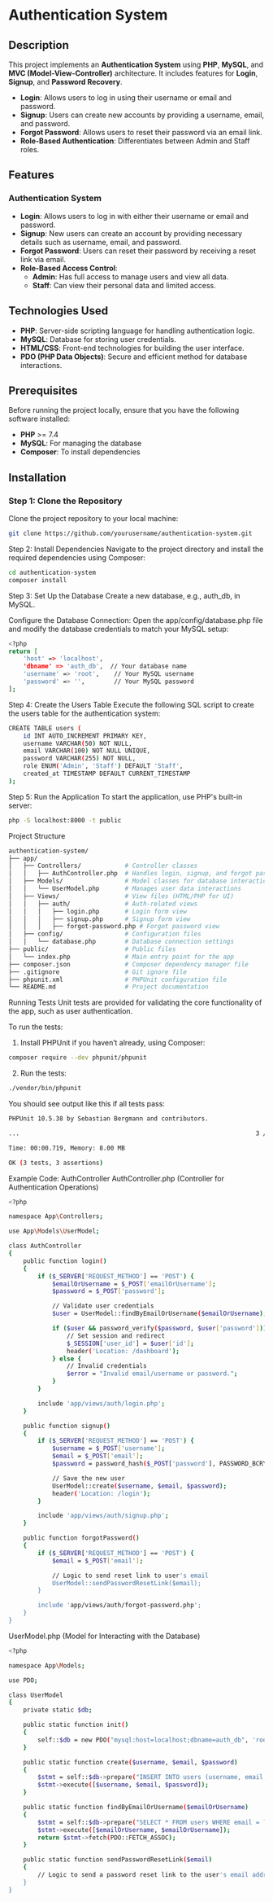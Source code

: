 # Authentication System

## Description

This project implements an **Authentication System** using **PHP**, **MySQL**, and **MVC (Model-View-Controller)** architecture. It includes features for **Login**, **Signup**, and **Password Recovery**.

- **Login**: Allows users to log in using their username or email and password.
- **Signup**: Users can create new accounts by providing a username, email, and password.
- **Forgot Password**: Allows users to reset their password via an email link.
- **Role-Based Authentication**: Differentiates between Admin and Staff roles.

## Features

### Authentication System
- **Login**: Allows users to log in with either their username or email and password.
- **Signup**: New users can create an account by providing necessary details such as username, email, and password.
- **Forgot Password**: Users can reset their password by receiving a reset link via email.
- **Role-Based Access Control**:
  - **Admin**: Has full access to manage users and view all data.
  - **Staff**: Can view their personal data and limited access.

## Technologies Used
- **PHP**: Server-side scripting language for handling authentication logic.
- **MySQL**: Database for storing user credentials.
- **HTML/CSS**: Front-end technologies for building the user interface.
- **PDO (PHP Data Objects)**: Secure and efficient method for database interactions.

## Prerequisites

Before running the project locally, ensure that you have the following software installed:
- **PHP** >= 7.4
- **MySQL**: For managing the database
- **Composer**: To install dependencies

## Installation

### Step 1: Clone the Repository

Clone the project repository to your local machine:

```bash
git clone https://github.com/yourusername/authentication-system.git
```
Step 2: Install Dependencies
Navigate to the project directory and install the required dependencies using Composer:

```bash
cd authentication-system
composer install
```

Step 3: Set Up the Database
Create a new database, e.g., auth_db, in MySQL.

Configure the Database Connection:
Open the app/config/database.php file and modify the database credentials to match your MySQL setup:

```bash
<?php
return [
    'host' => 'localhost',
    'dbname' => 'auth_db',  // Your database name
    'username' => 'root',    // Your MySQL username
    'password' => '',        // Your MySQL password
];
```

Step 4: Create the Users Table
Execute the following SQL script to create the users table for the authentication system:

```bash
CREATE TABLE users (
    id INT AUTO_INCREMENT PRIMARY KEY,
    username VARCHAR(50) NOT NULL,
    email VARCHAR(100) NOT NULL UNIQUE,
    password VARCHAR(255) NOT NULL,
    role ENUM('Admin', 'Staff') DEFAULT 'Staff',
    created_at TIMESTAMP DEFAULT CURRENT_TIMESTAMP
);
```

Step 5: Run the Application
To start the application, use PHP's built-in server:
```bash
php -S localhost:8000 -t public
```

Project Structure
```bash
authentication-system/
├── app/
│   ├── Controllers/            # Controller classes
│   │   ├── AuthController.php  # Handles login, signup, and forgot password logic
│   ├── Models/                 # Model classes for database interactions
│   │   └── UserModel.php       # Manages user data interactions
│   ├── Views/                  # View files (HTML/PHP for UI)
│   │   ├── auth/               # Auth-related views
│   │   │   ├── login.php       # Login form view
│   │   │   ├── signup.php      # Signup form view
│   │   │   ├── forgot-password.php # Forgot password view
│   ├── config/                 # Configuration files
│   │   └── database.php        # Database connection settings
├── public/                     # Public files
│   └── index.php               # Main entry point for the app
├── composer.json               # Composer dependency manager file
├── .gitignore                  # Git ignore file
├── phpunit.xml                 # PHPUnit configuration file
└── README.md                   # Project documentation
```

Running Tests
Unit tests are provided for validating the core functionality of the app, such as user authentication.

To run the tests:
1. Install PHPUnit if you haven’t already, using Composer:

```bash
composer require --dev phpunit/phpunit
```
2. Run the tests:
 
```bash
./vendor/bin/phpunit
```
You should see output like this if all tests pass:

```bash
PHPUnit 10.5.38 by Sebastian Bergmann and contributors.

...                                                                 3 / 3 (100%)

Time: 00:00.719, Memory: 8.00 MB

OK (3 tests, 3 assertions)

```
Example Code: AuthController
AuthController.php (Controller for Authentication Operations)

```bash
<?php

namespace App\Controllers;

use App\Models\UserModel;

class AuthController
{
    public function login()
    {
        if ($_SERVER['REQUEST_METHOD'] == 'POST') {
            $emailOrUsername = $_POST['emailOrUsername'];
            $password = $_POST['password'];

            // Validate user credentials
            $user = UserModel::findByEmailOrUsername($emailOrUsername);

            if ($user && password_verify($password, $user['password'])) {
                // Set session and redirect
                $_SESSION['user_id'] = $user['id'];
                header('Location: /dashboard');
            } else {
                // Invalid credentials
                $error = "Invalid email/username or password.";
            }
        }

        include 'app/views/auth/login.php';
    }

    public function signup()
    {
        if ($_SERVER['REQUEST_METHOD'] == 'POST') {
            $username = $_POST['username'];
            $email = $_POST['email'];
            $password = password_hash($_POST['password'], PASSWORD_BCRYPT);

            // Save the new user
            UserModel::create($username, $email, $password);
            header('Location: /login');
        }

        include 'app/views/auth/signup.php';
    }

    public function forgotPassword()
    {
        if ($_SERVER['REQUEST_METHOD'] == 'POST') {
            $email = $_POST['email'];

            // Logic to send reset link to user's email
            UserModel::sendPasswordResetLink($email);
        }

        include 'app/views/auth/forgot-password.php';
    }
}
```
UserModel.php (Model for Interacting with the Database)

```bash
<?php

namespace App\Models;

use PDO;

class UserModel
{
    private static $db;

    public static function init()
    {
        self::$db = new PDO("mysql:host=localhost;dbname=auth_db", 'root', '');
    }

    public static function create($username, $email, $password)
    {
        $stmt = self::$db->prepare("INSERT INTO users (username, email, password) VALUES (?, ?, ?)");
        $stmt->execute([$username, $email, $password]);
    }

    public static function findByEmailOrUsername($emailOrUsername)
    {
        $stmt = self::$db->prepare("SELECT * FROM users WHERE email = ? OR username = ?");
        $stmt->execute([$emailOrUsername, $emailOrUsername]);
        return $stmt->fetch(PDO::FETCH_ASSOC);
    }

    public static function sendPasswordResetLink($email)
    {
        // Logic to send a password reset link to the user's email address
    }
}
```
